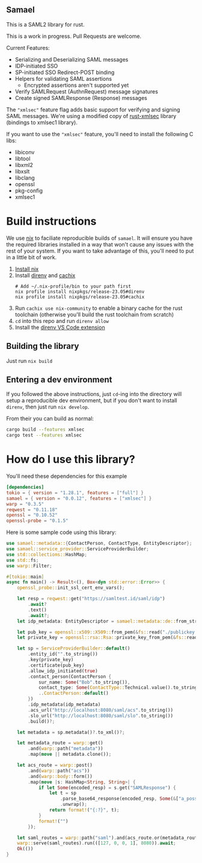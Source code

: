 ## Samael

This is a SAML2 library for rust.

This is a work in progress. Pull Requests are welcome.

Current Features:

- Serializing and Deserializing SAML messages
- IDP-initiated SSO
- SP-initiated SSO Redirect-POST binding
- Helpers for validating SAML assertions
  - Encrypted assertions aren't supported yet
- Verify SAMLRequest (AuthnRequest) message signatures
- Create signed SAMLResponse (Response) messages

The `"xmlsec"` feature flag adds basic support for verifying and signing SAML messages. We're using a modified copy of [rust-xmlsec](https://github.com/voipir/rust-xmlsec) library (bindings to xmlsec1 library).

If you want to use the `"xmlsec"` feature, you'll need to install the following C libs:

- libiconv
- libtool
- libxml2
- libxslt
- libclang
- openssl
- pkg-config
- xmlsec1

# Build instructions

We use [nix](https://nixos.org) to faciliate reproducible builds of `samael`.
It will ensure you have the required libraries installed in a way that won't cause any issues with the rest of your system.
If you want to take advantage of this, you'll need to put in a little bit of work.

1. [Install nix](https://github.com/DeterminateSystems/nix-installer)
1. Install [direnv](https://direnv.net/) and [cachix](https://docs.cachix.org)
   ```
   # Add ~/.nix-profile/bin to your path first
   nix profile install nixpkgs/release-23.05#direnv
   nix profile install nixpkgs/release-23.05#cachix
   ```
1. Run `cachix use nix-community` to enable a binary cache for the rust toolchain (otherwise you'll build the rust toolchain from scratch)
1. `cd` into this repo and run `direnv allow`
1. Install the [direnv VS Code extension](https://marketplace.visualstudio.com/items?itemName=mkhl.direnv)

## Building the library

Just run `nix build`

## Entering a dev environment

If you followed the above instructions, just `cd`-ing into the directory will setup a reproducible dev environment,
but if you don't want to install `direnv`, then just run `nix develop`.

From their you can build as normal:

```sh
cargo build --features xmlsec
cargo test --features xmlsec
```

# How do I use this library?

You'll need these dependencies for this example

```toml
[dependencies]
tokio = { version = "1.28.1", features = ["full"] }
samael = { version = "0.0.12", features = ["xmlsec"] }
warp = "0.3.5"
reqwest = "0.11.18"
openssl = "0.10.52"
openssl-probe = "0.1.5"
```

Here is some sample code using this library:

```rust
use samael::metadata::{ContactPerson, ContactType, EntityDescriptor};
use samael::service_provider::ServiceProviderBuilder;
use std::collections::HashMap;
use std::fs;
use warp::Filter;

#[tokio::main]
async fn main() -> Result<(), Box<dyn std::error::Error>> {
    openssl_probe::init_ssl_cert_env_vars();

    let resp = reqwest::get("https://samltest.id/saml/idp")
        .await?
        .text()
        .await?;
    let idp_metadata: EntityDescriptor = samael::metadata::de::from_str(&resp)?;

    let pub_key = openssl::x509::X509::from_pem(&fs::read("./publickey.cer")?)?;
    let private_key = openssl::rsa::Rsa::private_key_from_pem(&fs::read("./privatekey.pem")?)?;

    let sp = ServiceProviderBuilder::default()
        .entity_id("".to_string())
        .key(private_key)
        .certificate(pub_key)
        .allow_idp_initiated(true)
        .contact_person(ContactPerson {
            sur_name: Some("Bob".to_string()),
            contact_type: Some(ContactType::Technical.value().to_string()),
            ..ContactPerson::default()
        })
        .idp_metadata(idp_metadata)
        .acs_url("http://localhost:8080/saml/acs".to_string())
        .slo_url("http://localhost:8080/saml/slo".to_string())
        .build()?;

    let metadata = sp.metadata()?.to_xml()?;

    let metadata_route = warp::get()
        .and(warp::path("metadata"))
        .map(move || metadata.clone());

    let acs_route = warp::post()
        .and(warp::path("acs"))
        .and(warp::body::form())
        .map(move |s: HashMap<String, String>| {
            if let Some(encoded_resp) = s.get("SAMLResponse") {
                let t = sp
                    .parse_base64_response(encoded_resp, Some(&["a_possible_request_id"]))
                    .unwrap();
                return format!("{:?}", t);
            }
            format!("")
        });

    let saml_routes = warp::path("saml").and(acs_route.or(metadata_route));
    warp::serve(saml_routes).run(([127, 0, 0, 1], 8080)).await;
    Ok(())
}
```
